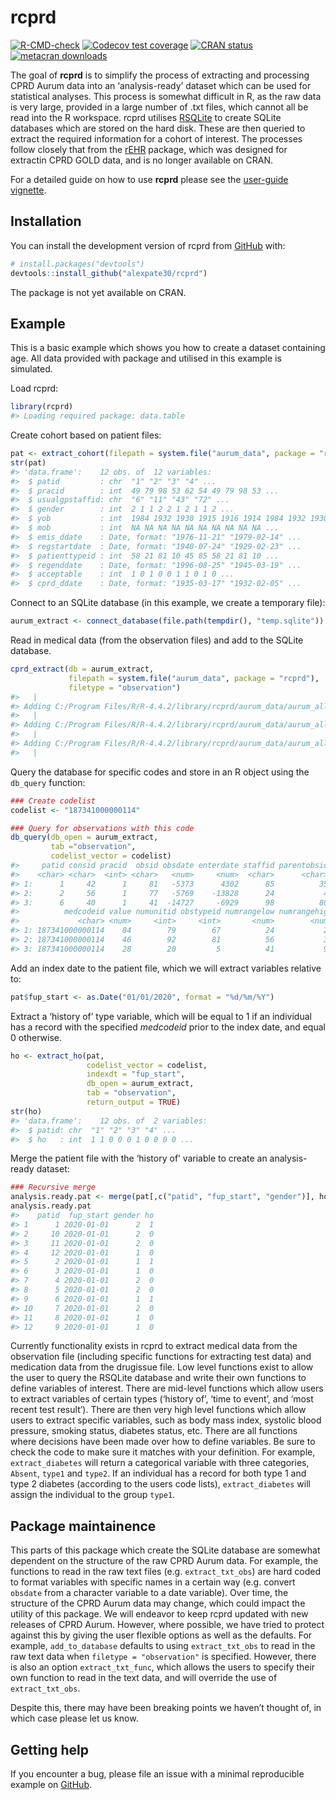 
<!-- README.md is generated from README.Rmd. Please edit that file -->

# rcprd

<!-- badges: start -->

[![R-CMD-check](https://github.com/alexpate30/rcprd/actions/workflows/R-CMD-check.yaml/badge.svg)](https://github.com/alexpate30/rcprd/actions/workflows/R-CMD-check.yaml)
[![Codecov test
coverage](https://codecov.io/gh/alexpate30/rcprd/branch/main/graph/badge.svg)](https://app.codecov.io/gh/alexpate30/rcprd?branch=main)
[![CRAN
status](https://www.r-pkg.org/badges/version/rcprd)](https://CRAN.R-project.org/package=rcprd)
[![metacran
downloads](https://cranlogs.r-pkg.org/badges/grand-total/rcprd)](https://cran.r-project.org/package=rcprd)

<!-- badges: end -->

The goal of **rcprd** is to simplify the process of extracting and
processing CPRD Aurum data into an ‘analysis-ready’ dataset which can be
used for statistical analyses. This process is somewhat difficult in R,
as the raw data is very large, provided in a large number of .txt files,
which cannot all be read into the R workspace. rcprd utilises
[RSQLite](https://CRAN.R-project.org/package=RSQLite) to create SQLite
databases which are stored on the hard disk. These are then queried to
extract the required information for a cohort of interest. The processes
follow closely that from the
[rEHR](https://pmc.ncbi.nlm.nih.gov/articles/PMC5323003/) package, which
was designed for extractin CPRD GOLD data, and is no longer available on
CRAN.

For a detailed guide on how to use **rcprd** please see the [user-guide
vignette](https://alexpate30.github.io/rcprd/articles/rcprd.html).

## Installation

You can install the development version of rcprd from
[GitHub](https://github.com/alexpate30/rcprd) with:

``` r
# install.packages("devtools")
devtools::install_github("alexpate30/rcprd")
```

The package is not yet available on CRAN.

## Example

This is a basic example which shows you how to create a dataset
containing age. All data provided with package and utilised in this
example is simulated.

Load rcprd:

``` r
library(rcprd)
#> Loading required package: data.table
```

Create cohort based on patient files:

``` r
pat <- extract_cohort(filepath = system.file("aurum_data", package = "rcprd"))
str(pat)
#> 'data.frame':    12 obs. of  12 variables:
#>  $ patid         : chr  "1" "2" "3" "4" ...
#>  $ pracid        : int  49 79 98 53 62 54 49 79 98 53 ...
#>  $ usualgpstaffid: chr  "6" "11" "43" "72" ...
#>  $ gender        : int  2 1 1 2 2 1 2 1 1 2 ...
#>  $ yob           : int  1984 1932 1930 1915 1916 1914 1984 1932 1930 1915 ...
#>  $ mob           : int  NA NA NA NA NA NA NA NA NA NA ...
#>  $ emis_ddate    : Date, format: "1976-11-21" "1979-02-14" ...
#>  $ regstartdate  : Date, format: "1940-07-24" "1929-02-23" ...
#>  $ patienttypeid : int  58 21 81 10 45 85 58 21 81 10 ...
#>  $ regenddate    : Date, format: "1996-08-25" "1945-03-19" ...
#>  $ acceptable    : int  1 0 1 0 0 1 1 0 1 0 ...
#>  $ cprd_ddate    : Date, format: "1935-03-17" "1932-02-05" ...
```

Connect to an SQLite database (in this example, we create a temporary
file):

``` r
aurum_extract <- connect_database(file.path(tempdir(), "temp.sqlite"))
```

Read in medical data (from the observation files) and add to the SQLite
database.

``` r
cprd_extract(db = aurum_extract, 
             filepath = system.file("aurum_data", package = "rcprd"), 
             filetype = "observation")
#>   |                                                                              |                                                                      |   0%
#> Adding C:/Program Files/R/R-4.4.2/library/rcprd/aurum_data/aurum_allpatid_set1_extract_observation_001.txt 2024-11-11 18:54:21.240577
#>   |                                                                              |=======================                                               |  33%
#> Adding C:/Program Files/R/R-4.4.2/library/rcprd/aurum_data/aurum_allpatid_set1_extract_observation_002.txt 2024-11-11 18:54:21.32939
#>   |                                                                              |===============================================                       |  67%
#> Adding C:/Program Files/R/R-4.4.2/library/rcprd/aurum_data/aurum_allpatid_set1_extract_observation_003.txt 2024-11-11 18:54:21.405961
#>   |                                                                              |======================================================================| 100%
```

Query the database for specific codes and store in an R object using the
`db_query` function:

``` r
### Create codelist
codelist <- "187341000000114"

### Query for observations with this code
db_query(db_open = aurum_extract,
         tab ="observation",
         codelist_vector = codelist)
#>     patid consid pracid  obsid obsdate enterdate staffid parentobsid
#>    <char> <char>  <int> <char>   <num>     <num>  <char>      <char>
#> 1:      1     42      1     81   -5373      4302      85          35
#> 2:      2     56      1     77   -5769    -13828      24           4
#> 3:      6     40      1     41  -14727     -6929      98          80
#>          medcodeid value numunitid obstypeid numrangelow numrangehigh probobsid
#>             <char> <num>     <int>     <int>       <num>        <num>    <char>
#> 1: 187341000000114    84        79        67          24           22         5
#> 2: 187341000000114    46        92        81          56           30        18
#> 3: 187341000000114    28        20         5          41           97        92
```

Add an index date to the patient file, which we will extract variables
relative to:

``` r
pat$fup_start <- as.Date("01/01/2020", format = "%d/%m/%Y")
```

Extract a ‘history of’ type variable, which will be equal to 1 if an
individual has a record with the specified *medcodeid* prior to the
index date, and equal 0 otherwise.

``` r
ho <- extract_ho(pat, 
                 codelist_vector = codelist, 
                 indexdt = "fup_start", 
                 db_open = aurum_extract, 
                 tab = "observation",
                 return_output = TRUE)
str(ho)
#> 'data.frame':    12 obs. of  2 variables:
#>  $ patid: chr  "1" "2" "3" "4" ...
#>  $ ho   : int  1 1 0 0 0 1 0 0 0 0 ...
```

Merge the patient file with the ‘history of’ variable to create an
analysis-ready dataset:

``` r
### Recursive merge
analysis.ready.pat <- merge(pat[,c("patid", "fup_start", "gender")], ho, by.x = "patid", by.y = "patid", all.x = TRUE) 
analysis.ready.pat
#>    patid  fup_start gender ho
#> 1      1 2020-01-01      2  1
#> 2     10 2020-01-01      2  0
#> 3     11 2020-01-01      2  0
#> 4     12 2020-01-01      1  0
#> 5      2 2020-01-01      1  1
#> 6      3 2020-01-01      1  0
#> 7      4 2020-01-01      2  0
#> 8      5 2020-01-01      2  0
#> 9      6 2020-01-01      1  1
#> 10     7 2020-01-01      2  0
#> 11     8 2020-01-01      1  0
#> 12     9 2020-01-01      1  0
```

Currently functionality exists in rcprd to extract medical data from the
observation file (including specific functions for extracting test data)
and medication data from the drugissue file. Low level functions exist
to allow the user to query the RSQLite database and write their own
functions to define variables of interest. There are mid-level functions
which allow users to extract variables of certain types (‘history of’,
‘time to event’, and ‘most recent test result’). There are then very
high level functions which allow users to extract specific variables,
such as body mass index, systolic blood pressure, smoking status,
diabetes status, etc. There are all functions where decisions have been
made over how to define variables. Be sure to check the code to make
sure it matches with your definition. For example, `extract_diabetes`
will return a categorical variable with three categories, `Absent`,
`type1` and `type2`. If an individual has a record for both type 1 and
type 2 diabetes (according to the users code lists), `extract_diabetes`
will assign the individual to the group `type1`.

## Package maintainence

This parts of this package which create the SQLite database are somewhat
dependent on the structure of the raw CPRD Aurum data. For example, the
functions to read in the raw text files (e.g. `extract_txt_obs`) are
hard coded to format variables with specific names in a certain way
(e.g. convert `obsdate` from a character variable to a date variable).
Over time, the structure of the CPRD Aurum data may change, which could
impact the utility of this package. We will endeavor to keep rcprd
updated with new releases of CPRD Aurum. However, where possible, we
have tried to protect against this by giving the user flexible options
as well as the defaults. For example, `add_to_database` defaults to
using `extract_txt_obs` to read in the raw text data when
`filetype = "observation"` is specified. However, there is also an
option `extract_txt_func`, which allows the users to specify their own
function to read in the text data, and will override the use of
`extract_txt_obs`.

Despite this, there may have been breaking points we haven’t thought of,
in which case please let us know.

## Getting help

If you encounter a bug, please file an issue with a minimal reproducible
example on [GitHub](https://github.com/alexpate30/rcprd).
